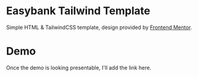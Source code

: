 # Easybank Tailwind Template

Simple HTML & TailwindCSS template, design provided by [Frontend Mentor](https://www.frontendmentor.io/challenges/easybank-landing-page-WaUhkoDN).

# Demo
Once the demo is looking presentable, I'll add the link here.
